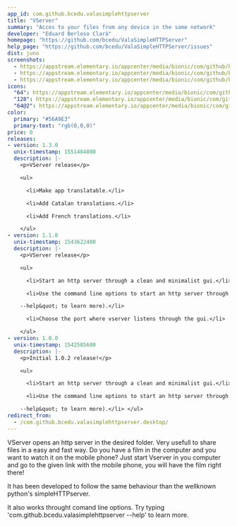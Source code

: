 ```yaml
---
app_id: com.github.bcedu.valasimplehttpserver
title: "VServer"
summary: "Acces to your files from any device in the same network"
developer: "Eduard Berloso Clarà"
homepage: "https://github.com/bcedu/ValaSimpleHTTPServer"
help_page: "https://github.com/bcedu/ValaSimpleHTTPServer/issues"
dist: juno
screenshots:
  - https://appstream.elementary.io/appcenter/media/bionic/com/github/bcedu.valasimplehttpserver/29DCC3E2D10132F6EE551262A713DA50/screenshots/image-1_orig.png
  - https://appstream.elementary.io/appcenter/media/bionic/com/github/bcedu.valasimplehttpserver/29DCC3E2D10132F6EE551262A713DA50/screenshots/image-2_orig.png
  - https://appstream.elementary.io/appcenter/media/bionic/com/github/bcedu.valasimplehttpserver/29DCC3E2D10132F6EE551262A713DA50/screenshots/image-3_orig.png
icons:
  "64": https://appstream.elementary.io/appcenter/media/bionic/com/github/bcedu.valasimplehttpserver/29DCC3E2D10132F6EE551262A713DA50/icons/64x64/com.github.bcedu.valasimplehttpserver_com.github.bcedu.valasimplehttpserver.png
  "128": https://appstream.elementary.io/appcenter/media/bionic/com/github/bcedu.valasimplehttpserver/29DCC3E2D10132F6EE551262A713DA50/icons/128x128/com.github.bcedu.valasimplehttpserver_com.github.bcedu.valasimplehttpserver.png
  "64@2": https://appstream.elementary.io/appcenter/media/bionic/com/github/bcedu.valasimplehttpserver/29DCC3E2D10132F6EE551262A713DA50/icons/64x64@2/com.github.bcedu.valasimplehttpserver_com.github.bcedu.valasimplehttpserver.png
color:
  primary: "#56A9E3"
  primary-text: "rgb(0,0,0)"
price: 0
releases:
- version: 1.3.0
  unix-timestamp: 1551484800
  description: |-
    <p>VServer release</p>

    <ul>

      <li>Make app translatable.</li>

      <li>Add Catalan translations.</li>

      <li>Add French translations.</li>

    </ul>
- version: 1.1.0
  unix-timestamp: 1543622400
  description: |-
    <p>VServer release</p>

    <ul>

      <li>Start an http server through a clean and minimalist gui.</li>

      <li>Use the command line options to start an http server through the console (type &quot;com.github.bcedu.valasimplehttpserver

    --help&quot; to learn more).</li>

      <li>Choose the port where vserver listens through the gui.</li>

    </ul>
- version: 1.0.0
  unix-timestamp: 1542585600
  description: |-
    <p>Initial 1.0.2 release!</p>

    <ul>

      <li>Start an http server through a clean and minimalist gui.</li>

      <li>Use the command line options to start an http server through the console (type &quot;com.github.bcedu.valasimplehttpserver

    --help&quot; to learn more).</li> </ul>
redirect_from:
  - /com.github.bcedu.valasimplehttpserver.desktop/
---
```


<p>VServer opens an http server in the desired folder. Very usefull to share files in a easy and fast way.
Do you have a film in the computer and you want to watch it on the mobile phone? Just start Vserver in you computer and go to the given link with the mobile phone, you will have the film right there!</p>
<p>It has been developed to follow the same behaviour than the wellknown python&apos;s simpleHTTPserver.</p>
<p>It also works throught comand line options. Try typing &apos;com.github.bcedu.valasimplehttpserver --help&apos; to learn more.</p>